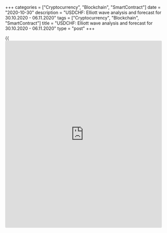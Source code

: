 +++
categories = ["Cryptocurrency", "Blockchain", "SmartContract"]
date = "2020-10-30"
description = "USDCHF: Elliott wave analysis and forecast for 30.10.2020 - 06.11.2020"
tags = ["Cryptocurrency", "Blockchain", "SmartContract"]
title = "USDCHF: Elliott wave analysis and forecast for 30.10.2020 - 06.11.2020"
type = "post"
+++

{{<iframe id="large-banner" src="https://www.bounty.group/#slide=26.0" width="100%" height="600" scrolling="no" style="border: 0px solid rgb(216, 221, 230); border-radius: 3px;">}}

2020-10-30

2020-10-30

USDCHF: Elliott wave analysis and forecast for 30.10.2020 -
06.11.2020Alex Geuta

 **Main scenario:** consider long positions from corrections above the
level of 00.9030 with a target of 0.9295 – 0.9468.

 **Alternative scenario:** breakout and consolidation below the level of
0.9030 will allow the pair to continue declining to the levels of 0.8900
– 0.8800.

 **Analysis:** The descending third wave of larger degree (3) presumably
continues developing on the [daily](https://www.fintecher.org/2020/03/03/forex-trading-daily-strategy/) time frame, with wave 1 of (3) formed
inside. A local correction is developing as wave 2 of (3) on the H4 time
frame, with waves a of 2 and b of 2 formed inside. Apparently, wave c of
2 is developing on the H1 time frame. If this assumption is correct, the
pair will continue to rise to 0.9295 – 0.9468. The level of 0.9030 is
critical in this scenario. Its breakout will allow the pair to continue
falling to the levels of 0.8900 – 0.8800.

* * *

* * *

* * *

P.S. Did you like my article? Share it in social networks: it will be
the best “thank you" :)

Ask me questions and comment below. I’ll be glad to answer your
questions and give necessary explanations.

 **Useful links:**

  * I recommend trying to trade with a reliable broker [here][1]. The system allows you to trade by yourself or copy successful traders from all across the globe.
  * Use my promo-code BLOG for getting deposit bonus 50% on LiteForex platform. Just enter this code in the appropriate field while [depositing][2] your trading account.
  * Telegram chat for traders: <t.me/liteforexengchat>. We are sharing the signals and trading experience
  * Telegram channel with high-quality analytics, Forex reviews, training articles, and other useful things for traders <t.me/liteforex>

## Price chart of USDCHF in real time mode

The content of this article reflects the author’s opinion and does not
necessarily reflect the official position of LiteForex. The material
published on this page is provided for informational purposes only and
should not be considered as the provision of investment advice for the
purposes of Directive 2004/39/EC.

Rate this article:

{{value}}

( {{count}} {{title}} )

   1. my.liteforex.com/?category=analysts-opinions&slug=usdchf-elliott-wave-analysis-and-forecast-for-30102020-06112020&openPopup=%2Fregistration%2Fpopup&utm_source=blog&utm_medium=article&utm_campaign=bonus
   2. my.liteforex.com/deposit/?category=analysts-opinions&slug=usdchf-elliott-wave-analysis-and-forecast-for-30102020-06112020&promo_code=BLOG&utm_source=blog&utm_medium=article&utm_campaign=bonus
